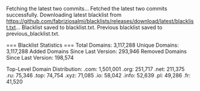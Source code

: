 Fetching the latest two commits...
Fetched the latest two commits successfully.
Downloading latest blacklist from https://github.com/fabriziosalmi/blacklists/releases/download/latest/blacklist.txt...
Blacklist saved to blacklist.txt.
Previous blacklist saved to previous_blacklist.txt.

=== Blacklist Statistics ===
Total Domains: 3,117,288
Unique Domains: 3,117,288
Added Domains Since Last Version: 293,946
Removed Domains Since Last Version: 198,574

Top-Level Domain Distribution:
  .com: 1,501,001
  .org: 251,717
  .net: 211,375
  .ru: 75,346
  .top: 74,754
  .xyz: 71,085
  .io: 58,042
  .info: 52,639
  .pl: 49,286
  .fr: 41,520
